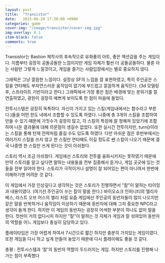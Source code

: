 ```yaml
---
layout: post
title:  "Transistor"
date:   2015-06-20 17:30:00 +0900
categories: game
cover-img: "/image/transistor/cover-img.jpg"
img-overlay: 0.1
item-black: false
comments: true
---
```


Transistor는 Bastion 제작사의 후속작으로 유화풍의 아트, 좋은 액션감을 주는 게임이다. 이름부터 굉장히 공돌공돌한 느낌이지만 게임 자체가 훨씬 더 공돌공돌하다. 물론 아는 사람만 그렇게 느낄것이고, 게임을 즐기는 사람입장에서는 별로 중요하지 않다.

그래픽은 그냥 깔끔한 느낌이다. 설정상 SF의 느낌을 잘 표현하였고, 특히 주인공은 스킬을 연타해도 부자연스러운 움직임이 없기에 부드럽고 깔끔하게 움직인다. (3d 모델링 후, 스프라이트 기반이라고 한다.) 그래픽에서 가장 좋은 점은 배경에 맞는 분위기를 잘 연출하였고, 광원이 굉장히 예쁘게 보이도록 한 점이 마음에 들었다.

전투시스템은 굉장히 독특하다. 자신이 가지고 있는 스킬(게임내에서는 함수라고 부른다.)들을 어떤 한도 내에서 조합할 수 있도록 하였다. 나중에 총 3개의 스킬을 조합하여 만들 수 있기 때문에 가짓수가 굉장히 많고, 각 스킬의 특징에 잘 정해져 있었기에 조합하여 나온 결과물에 대해 의문점이 생길수 없었다. 또한 실시간 전투이지만, turn()이라는 스킬을 통해 턴제 전략처럼 즐길 수도 있도록 하였다. 다만 아쉬운 점은 후반부에서는 여러가지 스킬을 쓰지 않고 한 스킬만 연타해도 이길 정도로 쎈 스킬이 나오기 때문에 결국 나중엔 한 스킬만 쓰게 된다는 것이 아쉬웠다.

스토리 역시 조금 아쉬웠다. 게임에선 스토리와 전투를 융화시키지는 못하였기 때문에 만약 스토리를 알고 싶다면 말하는 내용들을 전부 집중해서 듣거나, 게임 곳곳에 있는 것들을 전부 읽어야 한다. 스토리가 극적이거나 설명이 잘 되어있는 편이 아니여서 한번에 이해하기엔 어려운 것 같다.

이 게임에서 가장 인상깊다고 생각하는 것은 스토리가 진행하면서 "칼"이 말하는 타이밍과 내용이였다. (여기선 주인공이 쓰는 칼이 말을 한다.) 바이오쇼크 인피니티의 엘리자베스, 라스트 오브 어스의 엘리 처럼 요즘 게임에선 주인공의 동반자들이 많이 나오지만 같은 말을 반복하거나 움직임이 이상하기 때문에 동반자에 대해 그저 중요한 NPC라고 생각이 들게 한다. 하지만 이 게임의 동반자는 굉장히 어색한 부분이 하나도 없이 말을 한다. 컷씬이 거의 없다시피 하지만 "칼"이 말하는 것 자체가 게임과 잘 섞여있어 동반자의 역할을 어느 게임보다 충실히 담당하고 있다.

플레이타임은 가장 어렵게 하여서 7시간으로 짧긴 하지만 충분히 가치있는 게임이였다. 또한 게임을 다시 하고 싶게 만들어 놓았기 때문에 다시 플레이해도 좋을 것 같다.

총평 : 전투시스템과 '칼'의 동반자 역할이 두드러지는 게임. 하지만 스토리를 진행해 나가는 힘이 부족했다
